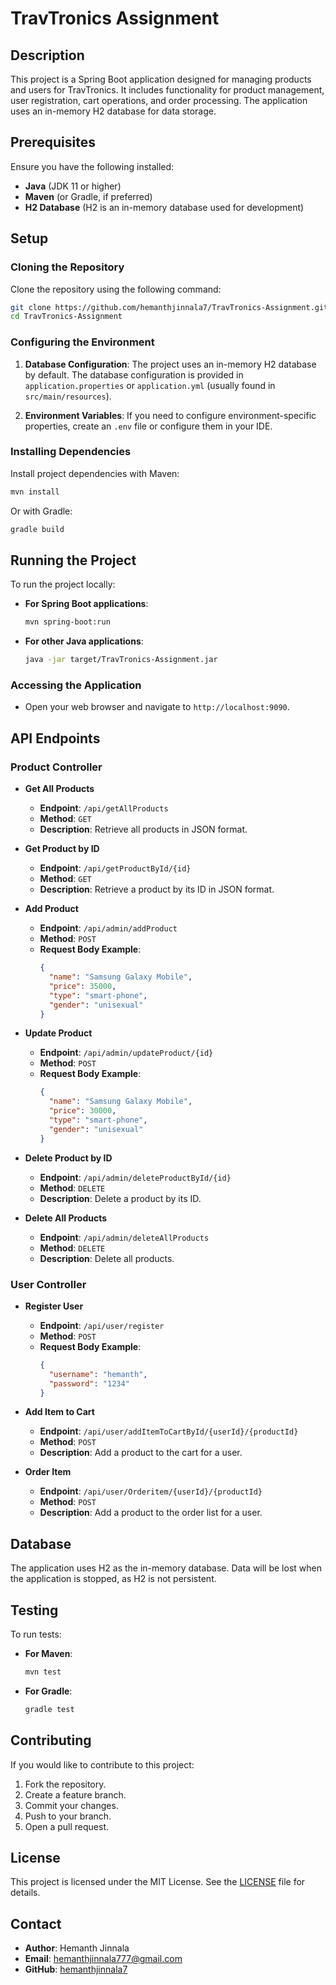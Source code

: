 # TravTronics Assignment

## Description

This project is a Spring Boot application designed for managing products and users for TravTronics. It includes functionality for product management, user registration, cart operations, and order processing. The application uses an in-memory H2 database for data storage.

## Prerequisites

Ensure you have the following installed:

- **Java** (JDK 11 or higher)
- **Maven** (or Gradle, if preferred)
- **H2 Database** (H2 is an in-memory database used for development)

## Setup

### Cloning the Repository

Clone the repository using the following command:

```bash
git clone https://github.com/hemanthjinnala7/TravTronics-Assignment.git
cd TravTronics-Assignment
```

### Configuring the Environment

1. **Database Configuration**: The project uses an in-memory H2 database by default. The database configuration is provided in `application.properties` or `application.yml` (usually found in `src/main/resources`).

2. **Environment Variables**: If you need to configure environment-specific properties, create an `.env` file or configure them in your IDE.

### Installing Dependencies

Install project dependencies with Maven:

```bash
mvn install
```

Or with Gradle:

```bash
gradle build
```

## Running the Project

To run the project locally:

- **For Spring Boot applications**:

    ```bash
    mvn spring-boot:run
    ```

- **For other Java applications**:

    ```bash
    java -jar target/TravTronics-Assignment.jar
    ```

### Accessing the Application

- Open your web browser and navigate to `http://localhost:9090`.

## API Endpoints

### Product Controller

- **Get All Products**
  - **Endpoint**: `/api/getAllProducts`
  - **Method**: `GET`
  - **Description**: Retrieve all products in JSON format.

- **Get Product by ID**
  - **Endpoint**: `/api/getProductById/{id}`
  - **Method**: `GET`
  - **Description**: Retrieve a product by its ID in JSON format.

- **Add Product**
  - **Endpoint**: `/api/admin/addProduct`
  - **Method**: `POST`
  - **Request Body Example**:
    ```json
    {
      "name": "Samsung Galaxy Mobile",
      "price": 35000,
      "type": "smart-phone",
      "gender": "unisexual"
    }
    ```

- **Update Product**
  - **Endpoint**: `/api/admin/updateProduct/{id}`
  - **Method**: `POST`
  - **Request Body Example**:
    ```json
    {
      "name": "Samsung Galaxy Mobile",
      "price": 30000,
      "type": "smart-phone",
      "gender": "unisexual"
    }
    ```

- **Delete Product by ID**
  - **Endpoint**: `/api/admin/deleteProductById/{id}`
  - **Method**: `DELETE`
  - **Description**: Delete a product by its ID.

- **Delete All Products**
  - **Endpoint**: `/api/admin/deleteAllProducts`
  - **Method**: `DELETE`
  - **Description**: Delete all products.

### User Controller

- **Register User**
  - **Endpoint**: `/api/user/register`
  - **Method**: `POST`
  - **Request Body Example**:
    ```json
    {
      "username": "hemanth",
      "password": "1234"
    }
    ```

- **Add Item to Cart**
  - **Endpoint**: `/api/user/addItemToCartById/{userId}/{productId}`
  - **Method**: `POST`
  - **Description**: Add a product to the cart for a user.

- **Order Item**
  - **Endpoint**: `/api/user/Orderitem/{userId}/{productId}`
  - **Method**: `POST`
  - **Description**: Add a product to the order list for a user.

## Database

The application uses H2 as the in-memory database. Data will be lost when the application is stopped, as H2 is not persistent.

## Testing

To run tests:

- **For Maven**:

    ```bash
    mvn test
    ```

- **For Gradle**:

    ```bash
    gradle test
    ```

## Contributing

If you would like to contribute to this project:

1. Fork the repository.
2. Create a feature branch.
3. Commit your changes.
4. Push to your branch.
5. Open a pull request.

## License

This project is licensed under the MIT License. See the [LICENSE](LICENSE) file for details.

## Contact

- **Author**: Hemanth Jinnala
- **Email**: hemanthjinnala777@gmail.com
- **GitHub**: [hemanthjinnala7](https://github.com/hemanthjinnala7)

